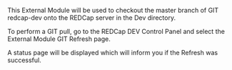 This External Module will be used to checkout the master branch of GIT redcap-dev onto the REDCap server in the Dev directory.

To perform a GIT pull, go to the REDCap DEV Control Panel and select the External Module GIT Refresh page.

A status page will be displayed which will inform you if the Refresh was successful.